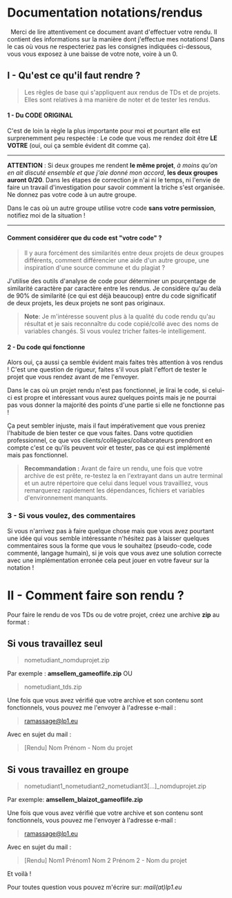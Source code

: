 # Documentation notations/rendus
&nbsp;
    Merci de lire attentivement ce document avant d'effectuer votre rendu. 
    Il contient des informations sur la manière dont j'effectue mes notations!
    Dans le cas où vous ne respecteriez pas les consignes indiquées ci-dessous, 
    vous vous exposez à une baisse de votre note, voire à un 0.

## I - Qu'est ce qu'il faut rendre ?

> Les règles de base qui s'appliquent aux rendus de TDs et de projets.
Elles sont relatives à ma manière de noter et de tester les rendus.

#### 1 - Du CODE ORIGINAL

C'est de loin la règle la plus importante pour moi et pourtant elle est surprenemment peu respectée :
Le code que vous me rendez doit être **LE VOTRE** (oui, oui ça semble évident dit comme ça).

---
**ATTENTION** : 
Si deux groupes me rendent **le même projet**, 
*à moins qu'on en ait discuté ensemble et que j'aie donné mon accord*, **les deux groupes auront 0/20**.
Dans les étapes de correction je n'ai ni le temps, ni l'envie de faire un travail d'investigation pour
savoir comment la triche s'est organisée. Ne donnez pas votre code à un autre groupe.

Dans le cas où un autre groupe utilise votre code **sans votre permission**, notifiez moi de la situation !

---
#### Comment considérer que du code est "votre code" ?

> Il y aura forcément des similarités entre deux projets de deux groupes différents, comment différencier une aide d'un autre groupe, une inspiration d'une source commune et du plagiat ?

J'utilise des outils d'analyse de code pour déterminer un pourçentage de similarité caractère par caractère entre les rendus.
Je considère qu'au delà de 90% de similarité (ce qui est déjà beaucoup) entre du code significatif de deux projets, les deux projets ne sont pas originaux.

> **Note**: Je m'intéresse souvent plus à la qualité du code rendu qu'au résultat et je sais reconnaître du code copié/collé avec des noms de variables changés. Si vous voulez tricher faites-le intelligement.

#### 2 - Du code qui fonctionne
Alors oui, ça aussi ça semble évident mais faites très attention à vos rendus !
C'est une question de rigueur, faites s'il vous plait l'effort de tester le projet que vous rendez avant de me l'envoyer.

Dans le cas où un projet rendu n'est pas fonctionnel, je lirai le code, si celui-ci est propre et intéressant vous aurez quelques points mais je ne pourrai pas vous donner la majorité des points d'une partie si elle ne fonctionne pas !

Ça peut sembler injuste, mais il faut impérativement que vous preniez l'habitude de bien tester ce que vous faites. 
Dans votre quotidien professionnel, ce que vos clients/collègues/collaborateurs prendront en compte c'est ce qu'ils peuvent voir et tester, pas ce qui est implémenté mais pas fonctionnel.

> **Recommandation :** Avant de faire un rendu, une fois que votre archive de est prête, re-testez la en l'extrayant dans un autre terminal et un autre répertoire que celui dans lequel vous travailliez, vous remarquerez rapidement les dépendances, fichiers et variables d'environnement manquants.

### 3 - Si vous voulez, des commentaires

Si vous n'arrivez pas à faire quelque chose mais que vous avez pourtant une idée qui vous semble intéressante n'hésitez pas à laisser quelques commentaires sous la forme que vous le souhaitez (pseudo-code, code commenté, langage humain), si je vois que vous avez une solution correcte avec une implémentation erronée cela peut jouer en votre faveur sur la notation !

# II - Comment faire son rendu ?

Pour faire le rendu de vos TDs ou de votre projet, créez une archive **zip** au format :

## Si vous travaillez seul

> nometudiant_nomduprojet.zip

Par exemple : **amsellem_gameoflife.zip**
OU

> nometudiant_tds.zip

Une fois que vous avez vérifié que votre archive et son contenu sont fonctionnels, vous pouvez me l'envoyer à l'adresse e-mail :

> ramassage@lp1.eu

Avec en sujet du mail :

> [Rendu] Nom Prénom - Nom du projet

## Si vous travaillez en groupe

> nometudiant1_nometudiant2_nometudiant3[...]_nomduprojet.zip

Par exemple: **amsellem_blaizot_gameoflife.zip**

Une fois que vous avez vérifié que votre archive et son contenu sont fonctionnels, vous pouvez me l'envoyer à l'adresse e-mail :

> ramassage@lp1.eu

Avec en sujet du mail :

> [Rendu] Nom1 Prénom1 Nom 2 Prénom 2 - Nom du projet
 
Et voilà !

Pour toutes question vous pouvez m'écrire sur: *mail(at)lp1.eu* 


